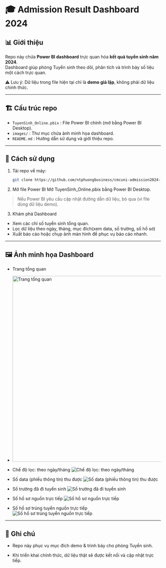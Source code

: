 # 🎓 Admission Result Dashboard 2024

## 📊 Giới thiệu
Repo này chứa **Power BI dashboard** trực quan hóa **kết quả tuyển sinh năm 2024**.  
Dashboard giúp phòng Tuyển sinh theo dõi, phân tích và trình bày số liệu một cách trực quan.  

⚠️ Lưu ý: Dữ liệu trong file hiện tại chỉ là **demo giả lập**, không phải dữ liệu chính thức.  

---

## 🏗 Cấu trúc repo
- `TuyenSinh_Online.pbix` : File Power BI chính (mở bằng Power BI Desktop).  
- `images/` : Thư mục chứa ảnh minh họa dashboard.  
- `README.md` : Hướng dẫn sử dụng và giới thiệu repo.  

---

## 🚀 Cách sử dụng
1. Tải repo về máy:
   ```bash
   git clone https://github.com/ntphuongbusiness/cmcuni-admission2024-office-dev-dashboard.git
2. Mở file Power BI
Mở TuyenSinh_Online.pbix bằng Power BI Desktop.
> Nếu Power BI yêu cầu cập nhật đường dẫn dữ liệu, bỏ qua (vì file dùng dữ liệu demo).

3. Khám phá Dashboard
- Xem các chỉ số tuyển sinh tổng quan.
- Lọc dữ liệu theo ngày, tháng, mục đích(xem data, số trường, số hồ sơ)
- Xuất báo cáo hoặc chụp ảnh màn hình để phục vụ báo cáo nhanh.

---
## 🖼 Ảnh minh họa Dashboard
- Trang tổng quan
- <img src="images/tong_quan.png" alt="Trang tổng quan" width="600">

- Chế độ lọc: theo ngày/tháng
![Chế độ lọc: theo ngày/tháng](images/filter.png)

- Số data (phiếu thông tin) thu được
![Số data (phiếu thông tin) thu được](images/data.png)

- Số trường đã đi tuyển sinh
![Số trường đã đi tuyển sinh](images/so_truong.png)

- Số hồ sơ nguồn trực tiếp
![Số hồ sơ nguồn trực tiếp](images/ho_so_nguon_truc_tiep.png)

- Số hồ sơ trúng tuyển nguồn trực tiếp
![Số hồ sơ trúng tuyển nguồn trực tiếp](images/ho_so_trung_tuyen_nguon_tt.png)

---
## 📌 Ghi chú

- Repo này phục vụ mục đích demo & trình bày cho phòng Tuyển sinh.

- Khi triển khai chính thức, dữ liệu thật sẽ được kết nối và cập nhật trực tiếp.
